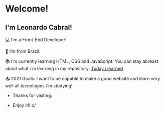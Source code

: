 # Welcome!

## I'm Leonardo Cabral!

:computer: I'm a Front-End Developer!

:house_with_garden: I’m from Brazil.

:books: I’m currently learning HTML, CSS and JavaScript. You can stay abreast about what i´m learning in my repository: [Today i learned](https://github.com/Leonardo-Cabral67/til-today-i-learned)

:outbox_tray: 2021 Goals: I want to be capable to make a good website and learn very well all tecnologies i´m studying!

- Thanks for visiting.

- Enjoy it!! o/
